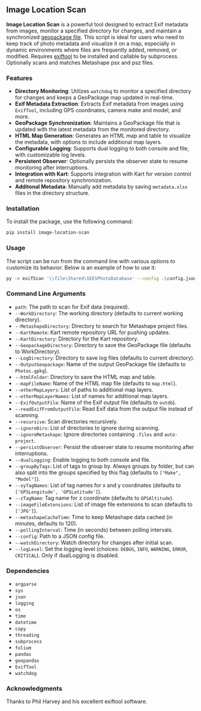 ## Image Location Scan

**Image Location Scan** is a powerful tool designed to extract Exif metadata from images, monitor a specified directory for changes, and maintain a synchronized [geopackage file](https://www.geopackage.org/). This script is ideal for users who need to keep track of photo metadata and visualize it on a map, especially in dynamic environments where files are frequently added, removed, or modified. Requires [exiftool](https://exiftool.org/) to be installed and callable by subprocess. Optionally scans and matches Metashape psx and psz files.

### Features

- **Directory Monitoring**: Utilizes `watchdog` to monitor a specified directory for changes and keeps a GeoPackage map updated in real-time.
- **Exif Metadata Extraction**: Extracts Exif metadata from images using `ExifTool`, including GPS coordinates, camera make and model, and more.
- **GeoPackage Synchronization**: Maintains a GeoPackage file that is updated with the latest metadata from the monitored directory.
- **HTML Map Generation**: Generates an HTML map and table to visualize the metadata, with options to include additional map layers.
- **Configurable Logging**: Supports dual logging to both console and file, with customizable log levels.
- **Persistent Observer**: Optionally persists the observer state to resume monitoring after interruptions.
- **Integration with Kart**: Supports integration with Kart for version control and remote repository synchronization.
- **Additonal Metadata**: Manually add metadata by saving `metadata.xlsx` files in the directory structure.

### Installation

To install the package, use the following command:

```bash
pip install image-location-scan
```

### Usage

The script can be run from the command line with various options to customize its behavior. Below is an example of how to use it:

```bash
py -m exifScan '\\file\Shared\SEESPhotoDatabase' --config .\config.json --watchDirectory
```

### Command Line Arguments

- `path`: The path to scan for Exif data (required).
- `--WorkDirectory`: The working directory (defaults to current working directory).
- `--MetashapeDirectory`: Directory to search for Metashape project files.
- `--KartRemote`: Kart remote repository URL for pushing updates.
- `--KartDirectory`: Directory for the Kart repository.
- `--GeopackageDirectory`: Directory to save the GeoPackage file (defaults to WorkDirectory).
- `--LogDirectory`: Directory to save log files (defaults to current directory).
- `--OutputGeopackage`: Name of the output GeoPackage file (defaults to `Photos.gpkg`).
- `--htmlFolder`: Directory to save the HTML map and table.
- `--mapFileName`: Name of the HTML map file (defaults to `map.html`).
- `--otherMapLayers`: List of paths to additional map layers.
- `--otherMapLayerNames`: List of names for additional map layers.
- `--ExifOutputFile`: Name of the Exif output file (defaults to `outdb`).
- `--readExifFromOutputFile`: Read Exif data from the output file instead of scanning.
- `--recursive`: Scan directories recursively.
- `--ignoreDirs`: List of directories to ignore during scanning.
- `--ignoreMetashape`: Ignore directories containing `.files` and `auto-project`.
- `--persistObserver`: Persist the observer state to resume monitoring after interruptions.
- `--dualLogging`: Enable logging to both console and file.
- `--groupByTags`: List of tags to group by. Always groups by folder, but can also split into the groups specified by this flag (defaults to `["Make", "Model"]`).
- `--xyTagNames`: List of tag names for x and y coordinates (defaults to `['GPSLongitude', 'GPSLatitude']`).
- `--zTagName`: Tag name for z coordinate (defaults to `GPSAltitude`).
- `--imageFileExtensions`: List of image file extensions to scan (defaults to `['JPG']`).
- `--metashapeCacheTime`: Time to keep Metashape data cached (in minutes, defaults to 120).
- `--pollingInterval`: Time (in seconds) between polling intervals.
- `--config`: Path to a JSON config file.
- `--watchDirectory`: Watch directory for changes after initial scan.
- `--logLevel`: Set the logging level (choices: `DEBUG`, `INFO`, `WARNING`, `ERROR`, `CRITICAL`). Only if dualLogging is disabled.

### Dependencies

- `argparse`
- `sys`
- `json`
- `logging`
- `os`
- `time`
- `datetime`
- `copy`
- `threading`
- `subprocess`
- `folium`
- `pandas`
- `geopandas`
- `ExifTool`
- `watchdog`

### Acknowledgments

Thanks to Phil Harvey and his excellent exiftool software.

